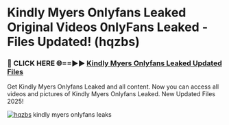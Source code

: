 # Kindly Myers Onlyfans Leaked Original Videos 0nlyFans Leaked - Files Updated! (hqzbs)

<h3>🔴 CLICK HERE 🌐==►► <a href="https://tinyurl.com/x26r9saj" rel="nofollow">Kindly Myers Onlyfans Leaked Updated Files</a></h3>

Get Kindly Myers Onlyfans Leaked and all content. Now you can access all videos and pictures of Kindly Myers Onlyfans Leaked. New Updated Files 2025!

[![hqzbs](https://i.imgur.com/LkgZPqh.gif)](https://tinyurl.com/x26r9saj)
kindly myers onlyfans leaks